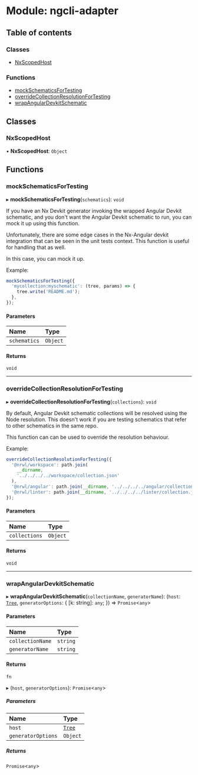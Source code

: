# Module: ngcli-adapter

## Table of contents

### Classes

- [NxScopedHost](../../node/nx-devkit/ngcli_adapter#nxscopedhost)

### Functions

- [mockSchematicsForTesting](../../node/nx-devkit/ngcli_adapter#mockschematicsfortesting)
- [overrideCollectionResolutionForTesting](../../node/nx-devkit/ngcli_adapter#overridecollectionresolutionfortesting)
- [wrapAngularDevkitSchematic](../../node/nx-devkit/ngcli_adapter#wrapangulardevkitschematic)

## Classes

### NxScopedHost

• **NxScopedHost**: `Object`

## Functions

### mockSchematicsForTesting

▸ **mockSchematicsForTesting**(`schematics`): `void`

If you have an Nx Devkit generator invoking the wrapped Angular Devkit schematic,
and you don't want the Angular Devkit schematic to run, you can mock it up using this function.

Unfortunately, there are some edge cases in the Nx-Angular devkit integration that
can be seen in the unit tests context. This function is useful for handling that as well.

In this case, you can mock it up.

Example:

```typescript
mockSchematicsForTesting({
  'mycollection:myschematic': (tree, params) => {
    tree.write('README.md');
  },
});
```

#### Parameters

| Name         | Type     |
| :----------- | :------- |
| `schematics` | `Object` |

#### Returns

`void`

---

### overrideCollectionResolutionForTesting

▸ **overrideCollectionResolutionForTesting**(`collections`): `void`

By default, Angular Devkit schematic collections will be resolved using the Node resolution.
This doesn't work if you are testing schematics that refer to other schematics in the
same repo.

This function can can be used to override the resolution behaviour.

Example:

```typescript
overrideCollectionResolutionForTesting({
  '@nrwl/workspace': path.join(
    __dirname,
    '../../../../workspace/collection.json'
  ),
  '@nrwl/angular': path.join(__dirname, '../../../../angular/collection.json'),
  '@nrwl/linter': path.join(__dirname, '../../../../linter/collection.json'),
});
```

#### Parameters

| Name          | Type     |
| :------------ | :------- |
| `collections` | `Object` |

#### Returns

`void`

---

### wrapAngularDevkitSchematic

▸ **wrapAngularDevkitSchematic**(`collectionName`, `generatorName`): (`host`: [`Tree`](../../node/nx-devkit/index#tree), `generatorOptions`: { [k: string]: `any`; }) => `Promise`<`any`\>

#### Parameters

| Name             | Type     |
| :--------------- | :------- |
| `collectionName` | `string` |
| `generatorName`  | `string` |

#### Returns

`fn`

▸ (`host`, `generatorOptions`): `Promise`<`any`\>

##### Parameters

| Name               | Type                                      |
| :----------------- | :---------------------------------------- |
| `host`             | [`Tree`](../../node/nx-devkit/index#tree) |
| `generatorOptions` | `Object`                                  |

##### Returns

`Promise`<`any`\>
